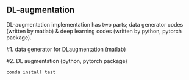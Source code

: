 ## DL-augmentation

DL-augmentation implementation has two parts; data generator codes (written by matlab) & deep learning codes (written by python, pytorch package).

#1. data generator for DLaugmentation (matlab)



#2. DL augmentation (python, pytorch package)

```
conda install test
```
